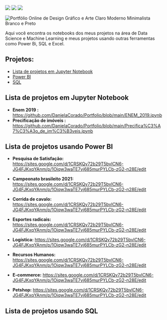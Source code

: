 
<div>
<a href = target="_blank"><img src= "https://img.shields.io/badge/Status-Em%20desenvolvimento-green" ></a>
<a href = "https://www.python.org/downloads/release/python-3100/" target="_blank"><img src="https://img.shields.io/badge/Python-3.10-blue"></a>
<a href= "https://www.linkedin.com/in/daniela-corado-077365192/" target="_blank"><img src="https://img.shields.io/badge/Autor-Daniela%20Corado-red" target="_blank"></a> 
</div>


![Portfólio Online de Design Gráfico e Arte Claro Moderno Minimalista Branco e Preto](https://user-images.githubusercontent.com/74689039/175757290-975778f2-a1a5-4b21-863a-e30b378a64b0.png)

Aqui você encontra os notebooks dos meus projetos na área de Data Science e Machine Learning e meus projetos usando outras ferramentas como Power Bi, SQL e Excel.

## Projetos: 

* [Lista de projetos em Jupyter Notebook](#Lista-de-projetos-em-Jupyter-Notebook)
* [Power BI](#Lista-de-projetos-usando-Power-BI) 
* [SQL](#Lista-de-projetos-usando-SQL)


## Lista de projetos em Jupyter Notebook

* **Enem 2019 :** https://github.com/DanielaCorado/Portfolio/blob/main/ENEM_2019.ipynb
* **Precificação de imóveis :** https://github.com/DanielaCorado/Portfolio/blob/main/Precifica%C3%A7%C3%A3o_de_im%C3%B3veis.ipynb


## Lista de projetos usando Power BI

* **Pesquisa de Satisfação:** https://sites.google.com/d/1CRSKQv72b29T5bvlCN6-JG4FJKxqYAnm/p/1Oiqw3waTE7vj685murPYLCb-zG2-n28E/edit

* **Campeonato brasileito 2021:** https://sites.google.com/d/1CRSKQv72b29T5bvlCN6-JG4FJKxqYAnm/p/1Oiqw3waTE7vj685murPYLCb-zG2-n28E/edit
* **Corrida de cavalo:** https://sites.google.com/d/1CRSKQv72b29T5bvlCN6-JG4FJKxqYAnm/p/1Oiqw3waTE7vj685murPYLCb-zG2-n28E/edit
* **Esportes radicais:** https://sites.google.com/d/1CRSKQv72b29T5bvlCN6-JG4FJKxqYAnm/p/1Oiqw3waTE7vj685murPYLCb-zG2-n28E/edit
* **Logística:** https://sites.google.com/d/1CRSKQv72b29T5bvlCN6-JG4FJKxqYAnm/p/1Oiqw3waTE7vj685murPYLCb-zG2-n28E/edit
* **Recursos Humanos:** https://sites.google.com/d/1CRSKQv72b29T5bvlCN6-JG4FJKxqYAnm/p/1Oiqw3waTE7vj685murPYLCb-zG2-n28E/edit
* **E-commerce:** https://sites.google.com/d/1CRSKQv72b29T5bvlCN6-JG4FJKxqYAnm/p/1Oiqw3waTE7vj685murPYLCb-zG2-n28E/edit
* **Petshop:** https://sites.google.com/d/1CRSKQv72b29T5bvlCN6-JG4FJKxqYAnm/p/1Oiqw3waTE7vj685murPYLCb-zG2-n28E/edit

## Lista de projetos usando SQL
